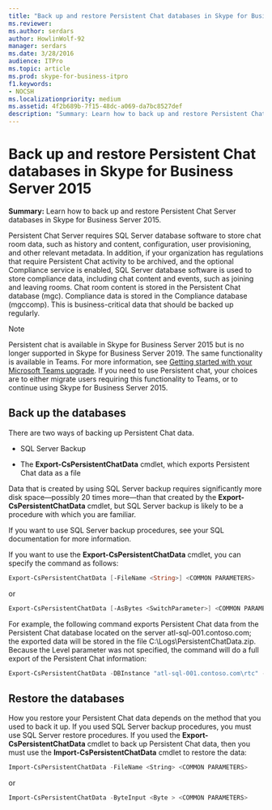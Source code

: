```yaml
---
title: "Back up and restore Persistent Chat databases in Skype for Business Server 2015"
ms.reviewer: 
ms.author: serdars
author: HowlinWolf-92
manager: serdars
ms.date: 3/28/2016
audience: ITPro
ms.topic: article
ms.prod: skype-for-business-itpro
f1.keywords:
- NOCSH
ms.localizationpriority: medium
ms.assetid: 4f2b689b-7f15-48dc-a069-da7bc8527def
description: "Summary: Learn how to back up and restore Persistent Chat Server databases in Skype for Business Server 2015."
---
```


# Back up and restore Persistent Chat databases in Skype for Business Server 2015
 
**Summary:** Learn how to back up and restore Persistent Chat Server databases in Skype for Business Server 2015.
  
Persistent Chat Server requires SQL Server database software to store chat room data, such as history and content, configuration, user provisioning, and other relevant metadata. In addition, if your organization has regulations that require Persistent Chat activity to be archived, and the optional Compliance service is enabled, SQL Server database software is used to store compliance data, including chat content and events, such as joining and leaving rooms. Chat room content is stored in the Persistent Chat database (mgc). Compliance data is stored in the Compliance database (mgccomp). This is business-critical data that should be backed up regularly. 
  
> [!NOTE]
> Persistent chat is available in Skype for Business Server 2015 but is no longer supported in Skype for Business Server 2019. The same functionality is available in Teams. For more information, see [Getting started with your Microsoft Teams upgrade](/microsoftteams/upgrade-start-here). If you need to use Persistent chat, your choices are to either migrate users requiring this functionality to Teams, or to continue using Skype for Business Server 2015. 

## Back up the databases

There are two ways of backing up Persistent Chat data. 
  
- SQL Server Backup
    
- The **Export-CsPersistentChatData** cmdlet, which exports Persistent Chat data as a file
    
Data that is created by using SQL Server backup requires significantly more disk space—possibly 20 times more—than that created by the **Export-CsPersistentChatData** cmdlet, but SQL Server backup is likely to be a procedure with which you are familiar.
  
If you want to use SQL Server backup procedures, see your SQL documentation for more information. 
  
If you want to use the **Export-CsPersistentChatData** cmdlet, you can specify the command as follows:
  
```PowerShell
Export-CsPersistentChatData [-FileName <String>] <COMMON PARAMETERS>
```

or
  
```PowerShell
Export-CsPersistentChatData [-AsBytes <SwitchParameter>] <COMMON PARAMETERS>
```

For example, the following command exports Persistent Chat data from the Persistent Chat database located on the server atl-sql-001.contoso.com; the exported data will be stored in the file C:\Logs\PersistentChatData.zip. Because the Level parameter was not specified, the command will do a full export of the Persistent Chat information:
  
```PowerShell
Export-CsPersistentChatData -DBInstance "atl-sql-001.contoso.com\rtc" -FileName "C:\Logs\PersistentChatData.zip"
```

## Restore the databases

How you restore your Persistent Chat data depends on the method that you used to back it up. If you used SQL Server backup procedures, you must use SQL Server restore procedures. If you used the **Export-CsPersistentChatData** cmdlet to back up Persistent Chat data, then you must use the **Import-CsPersistentChatData** cmdlet to restore the data:
  
```PowerShell
Import-CsPersistentChatData -FileName <String> <COMMON PARAMETERS>
```

or
  
```PowerShell
Import-CsPersistentChatData -ByteInput <Byte > <COMMON PARAMETERS>
```
